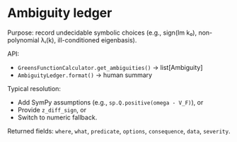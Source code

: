 # Ambiguity ledger

Purpose: record undecidable symbolic choices (e.g., sign(Im k₀), non-polynomial λᵢ(k), ill-conditioned eigenbasis).

API:
- `GreensFunctionCalculator.get_ambiguities()` → list[Ambiguity]
- `AmbiguityLedger.format()` → human summary

Typical resolution:
- Add SymPy assumptions (e.g., `sp.Q.positive(omega - V_F)`), or
- Provide `z_diff_sign`, or
- Switch to numeric fallback.

Returned fields: `where`, `what`, `predicate`, `options`, `consequence`, `data`, `severity`.

